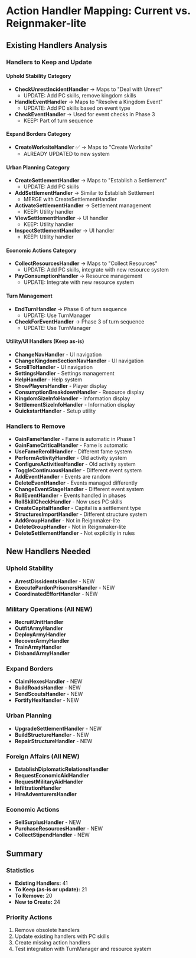 # Action Handler Mapping: Current vs. Reignmaker-lite

## Existing Handlers Analysis

### Handlers to Keep and Update

#### Uphold Stability Category
- **CheckUnrestIncidentHandler** → Maps to "Deal with Unrest"
  - UPDATE: Add PC skills, remove kingdom skills
- **HandleEventHandler** → Maps to "Resolve a Kingdom Event"
  - UPDATE: Add PC skills based on event type
- **CheckEventHandler** → Used for event checks in Phase 3
  - KEEP: Part of turn sequence

#### Expand Borders Category
- **CreateWorksiteHandler** ✅ → Maps to "Create Worksite"
  - ALREADY UPDATED to new system

#### Urban Planning Category
- **CreateSettlementHandler** → Maps to "Establish a Settlement"
  - UPDATE: Add PC skills
- **AddSettlementHandler** → Similar to Establish Settlement
  - MERGE with CreateSettlementHandler
- **ActivateSettlementHandler** → Settlement management
  - KEEP: Utility handler
- **ViewSettlementHandler** → UI handler
  - KEEP: Utility handler
- **InspectSettlementHandler** → UI handler
  - KEEP: Utility handler

#### Economic Actions Category
- **CollectResourcesHandler** → Maps to "Collect Resources"
  - UPDATE: Add PC skills, integrate with new resource system
- **PayConsumptionHandler** → Resource management
  - UPDATE: Integrate with new resource system

#### Turn Management
- **EndTurnHandler** → Phase 6 of turn sequence
  - UPDATE: Use TurnManager
- **CheckForEventHandler** → Phase 3 of turn sequence
  - UPDATE: Use TurnManager

#### Utility/UI Handlers (Keep as-is)
- **ChangeNavHandler** - UI navigation
- **ChangeKingdomSectionNavHandler** - UI navigation
- **ScrollToHandler** - UI navigation
- **SettingsHandler** - Settings management
- **HelpHandler** - Help system
- **ShowPlayersHandler** - Player display
- **ConsumptionBreakdownHandler** - Resource display
- **KingdomSizeInfoHandler** - Information display
- **SettlementSizeInfoHandler** - Information display
- **QuickstartHandler** - Setup utility

### Handlers to Remove
- **GainFameHandler** - Fame is automatic in Phase 1
- **GainFameCriticalHandler** - Fame is automatic
- **UseFameRerollHandler** - Different fame system
- **PerformActivityHandler** - Old activity system
- **ConfigureActivitiesHandler** - Old activity system
- **ToggleContinuousHandler** - Different event system
- **AddEventHandler** - Events are random
- **DeleteEventHandler** - Events managed differently
- **ChangeEventStageHandler** - Different event system
- **RollEventHandler** - Events handled in phases
- **RollSkillCheckHandler** - Now uses PC skills
- **CreateCapitalHandler** - Capital is a settlement type
- **StructuresImportHandler** - Different structure system
- **AddGroupHandler** - Not in Reignmaker-lite
- **DeleteGroupHandler** - Not in Reignmaker-lite
- **DeleteSettlementHandler** - Not explicitly in rules

## New Handlers Needed

### Uphold Stability
- **ArrestDissidentsHandler** - NEW
- **ExecutePardonPrisonersHandler** - NEW
- **CoordinatedEffortHandler** - NEW

### Military Operations (All NEW)
- **RecruitUnitHandler**
- **OutfitArmyHandler**
- **DeployArmyHandler**
- **RecoverArmyHandler**
- **TrainArmyHandler**
- **DisbandArmyHandler**

### Expand Borders
- **ClaimHexesHandler** - NEW
- **BuildRoadsHandler** - NEW
- **SendScoutsHandler** - NEW
- **FortifyHexHandler** - NEW

### Urban Planning
- **UpgradeSettlementHandler** - NEW
- **BuildStructureHandler** - NEW
- **RepairStructureHandler** - NEW

### Foreign Affairs (All NEW)
- **EstablishDiplomaticRelationsHandler**
- **RequestEconomicAidHandler**
- **RequestMilitaryAidHandler**
- **InfiltrationHandler**
- **HireAdventurersHandler**

### Economic Actions
- **SellSurplusHandler** - NEW
- **PurchaseResourcesHandler** - NEW
- **CollectStipendHandler** - NEW

## Summary

### Statistics
- **Existing Handlers:** 41
- **To Keep (as-is or update):** 21
- **To Remove:** 20
- **New to Create:** 24

### Priority Actions
1. Remove obsolete handlers
2. Update existing handlers with PC skills
3. Create missing action handlers
4. Test integration with TurnManager and resource system
